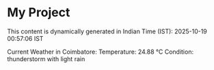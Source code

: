 # My Project

This content is dynamically generated in Indian Time (IST): 2025-10-19 00:57:06 IST


Current Weather in Coimbatore:
Temperature: 24.88 °C
Condition: thunderstorm with light rain
